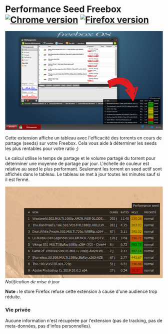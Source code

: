 # Performance Seed Freebox [![Chrome version][badge-cws]][link-cws] [![Firefox version][badge-amo]][link-amo]

  [badge-cws]: https://img.shields.io/chrome-web-store/v/edlkgcidmeflfpjmeakkhhehbocokaie.svg?label=chrome
  [badge-amo]: https://img.shields.io/amo/v/performance-seed-freebox.svg?label=firefox
  [link-cws]: https://chrome.google.com/webstore/detail/npmhub/edlkgcidmeflfpjmeakkhhehbocokaie "Aller sur la page Chrome Web Store"
  [link-amo]: https://addons.mozilla.org/fr/firefox/addon/performance-seed-freebox/ "Aller sur la page Firefox add-ons"

![](images/hero.jpg)

Cette extension affiche un tableau avec l'efficacité des torrents en cours de partage (seeds) sur votre Freebox. Cela vous aide à déterminer les seeds les plus rentables pour votre ratio ;)

Le calcul utilise le temps de partage et le volume partagé du torrent pour déterminer une moyenne de partage par jour. L'échelle de couleur est relative au seed le plus performant. Seulement les torrent en seed actif sont affichés dans le tableau. Le tableau se met à jour toutes les minutes sauf si il est fermé.

![](images/update.gif) _Notification de mise à jour_

**Note :** le store Firefox refuse cette extension à cause d'une audience trop réduite.


### Vie privée

Aucune information n'est récupérée par l'extension (pas de tracking, pas de meta-données, pas d'infos personnelles).
